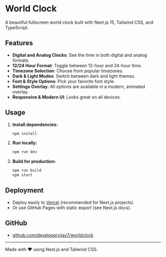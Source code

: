 # World Clock

A beautiful fullscreen world clock built with Next.js 15, Tailwind CSS, and TypeScript.

## Features
- **Digital and Analog Clocks**: See the time in both digital and analog formats.
- **12/24 Hour Format**: Toggle between 12-hour and 24-hour time.
- **Timezone Selection**: Choose from popular timezones.
- **Dark & Light Modes**: Switch between dark and light themes.
- **Font & Style Options**: Pick your favorite font style.
- **Settings Overlay**: All options are available in a modern, animated overlay.
- **Responsive & Modern UI**: Looks great on all devices.

## Usage

1. **Install dependencies:**
   ```bash
   npm install
   ```
2. **Run locally:**
   ```bash
   npm run dev
   ```
3. **Build for production:**
   ```bash
   npm run build
   npm start
   ```

## Deployment

- Deploy easily to [Vercel](https://vercel.com/) (recommended for Next.js projects).
- Or use GitHub Pages with static export (see Next.js docs).

## GitHub

- [github.com/developervijay7/worldclock](https://github.com/developervijay7/worldclock)

---

Made with ❤️ using Next.js and Tailwind CSS.
